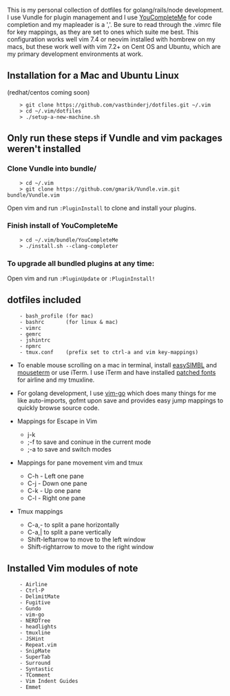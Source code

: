 This is my personal collection of dotfiles for golang/rails/node development.  I use Vundle for plugin management and I use [YouCompleteMe](https://github.com/Valloric/YouCompleteMe) for code completion and my mapleader is a ','.  Be sure to read through the .vimrc file for key mappings, as they are set to ones which suite me best. This configuration works well vim 7.4 or neovim installed with hombrew on my macs, but these work well with vim 7.2+ on Cent OS and Ubuntu, which are my primary development environments at work.

## Installation for a Mac and Ubuntu Linux 
(redhat/centos coming soon)

        > git clone https://github.com/vastbinderj/dotfiles.git ~/.vim
        > cd ~/.vim/dotfiles
        > ./setup-a-new-machine.sh

## Only run these steps if Vundle and vim packages weren't installed

### Clone Vundle into bundle/

        > cd ~/.vim
        > git clone https://github.com/gmarik/Vundle.vim.git bundle/Vundle.vim

Open vim and run `:PluginInstall` to clone and install your plugins.

###    Finish install of YouCompleteMe

        > cd ~/.vim/bundle/YouCompleteMe
        > ./install.sh --clang-completer

### To upgrade all bundled plugins at any time:

Open vim and run `:PluginUpdate` or `:PluginInstall!` 

## dotfiles included

        - bash_profile (for mac)
        - bashrc       (for linux & mac)
        - vimrc
        - gemrc
        - jshintrc
        - npmrc 
        - tmux.conf    (prefix set to ctrl-a and vim key-mappings)
        

* To enable mouse scrolling on a mac in terminal, install [easySIMBL](https://github.com/norio-nomura/EasySIMBL) and [mouseterm](https://bitheap.org/mouseterm/) or use iTerm.  I use iTerm and have installed [patched fonts](https://github.com/Lokaltog/powerline-fonts) for airline and my tmuxline.

* For golang development, I use [vim-go](https://github.com/fatih/vim-go) which does many things for me like auto-imports, gofmt upon save and provides easy jump mappings to quickly browse source code.  


* Mappings for Escape in Vim
  * j-k
  * ;-f to save and coninue in the current mode
  * ;-a to save and switch modes
* Mappings for pane movement vim and tmux
  * C-h - Left one pane
  * C-j - Down one pane
  * C-k - Up one pane
  * C-l - Right one pane
* Tmux mappings
  * C-a,- to split a pane horizontally
  * C-a,| to split a pane vertically
  * Shift-leftarrow to move to the left window
  * Shift-rightarrow to move to the right window

## Installed Vim modules of note
        
        - Airline
        - Ctrl-P
        - DelimitMate
        - Fugitive
        - Gundo
        - vim-go
        - NERDTree 
        - headlights
        - tmuxline
        - JSHint
        - Repeat.vim
        - SnipMate
        - SuperTab
        - Surround
        - Syntastic
        - TComment
        - Vim Indent Guides
        - Emmet
